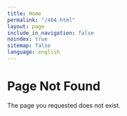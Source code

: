 ```yaml
---
title: Home
permalink: "/404.html"
layout: page
include_in_navigation: false
noindex: true
sitemap: false
language: english
---
```


# Page Not Found

The page you requested does not exist.